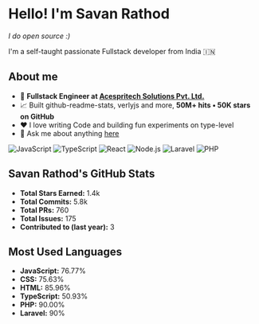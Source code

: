 # Hello! I'm Savan Rathod
*I do open source :)*
  
I'm a self-taught passionate Fullstack developer from India 🇮🇳

## About me
- 💼 **Fullstack Engineer at [Acespritech Solutions Pvt. Ltd.](https://acespritech.com/)**
- 📈 Built github-readme-stats, verlyjs and more, **50M+ hits • 50K stars on GitHub**
- ❤️ I love writing Code and building fun experiments on type-level
- 💬 Ask me about anything [here](https://github.com/savan4794/savan4794/issues)

![JavaScript](https://img.shields.io/badge/-JavaScript-F7DF1E?logo=javascript&logoColor=black&style=for-the-badge)
![TypeScript](https://img.shields.io/badge/-TypeScript-3178C6?logo=typescript&logoColor=white&style=for-the-badge)
![React](https://img.shields.io/badge/-React-61DAFB?logo=react&logoColor=black&style=for-the-badge)
![Node.js](https://img.shields.io/badge/-Node.js-339933?logo=node.js&logoColor=white&style=for-the-badge)
![Laravel](https://img.shields.io/badge/-laravel-fb503b?logo=laravel&logoColor=white&style=for-the-badge)
![PHP](https://img.shields.io/badge/-php-787cb5?logo=php&logoColor=white&style=for-the-badge)

## Savan Rathod's GitHub Stats
- **Total Stars Earned:** 1.4k
- **Total Commits:** 5.8k
- **Total PRs:** 760
- **Total Issues:** 175
- **Contributed to (last year):** 3

## Most Used Languages
- **JavaScript:** 76.77%
- **CSS:** 75.63%
- **HTML:** 85.96%
- **TypeScript:** 50.93%
- **PHP:** 90.00%
- **Laravel:** 90%
